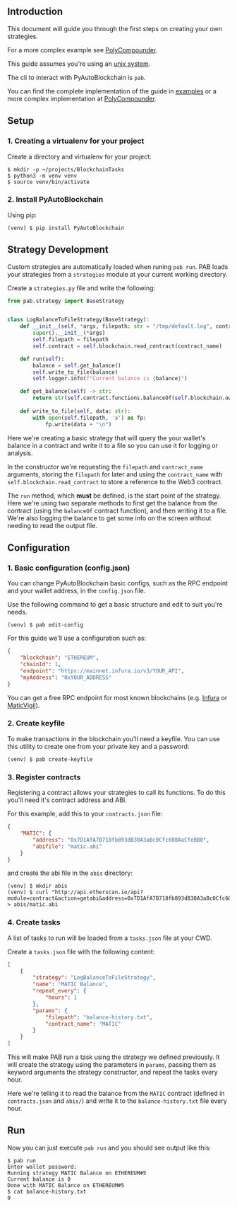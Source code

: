 ## Introduction

This document will guide you through the first steps on creating your own strategies.

For a more complex example see [PolyCompounder](https://github.com/manuelpepe/PolyCompounder).

This guide assumes you're using an [unix system](https://www.youtube.com/watch?v=dFUlAQZB9Ng).

The cli to interact with PyAutoBlockchain is `pab`.

You can find the complete implementation of the guide in [examples](examples/guide-example) or a more complex implementation at [PolyCompounder](https://github.com/manuelpepe/PolyCompounder).


## Setup

### 1. Creating a virtualenv for your project

Create a directory and virtualenv for your project:

```
$ mkdir -p ~/projects/BlockchainTasks
$ python3 -m venv venv
$ source venv/bin/activate
```

### 2. Install PyAutoBlockchain

Using pip:

```
(venv) $ pip install PyAutoBlockchain
```

## Strategy Development

Custom strategies are automatically loaded when runing `pab run`.
PAB loads your strategies from a `strategies` module at your current working directory.

Create a `strategies.py` file and write the following:

```python
from pab.strategy import BaseStrategy


class LogBalanceToFileStrategy(BaseStrategy):
    def __init__(self, *args, filepath: str = "/tmp/default.log", contract_name: str = None):
        super().__init__(*args)
        self.filepath = filepath
        self.contract = self.blockchain.read_contract(contract_name)

    def run(self):
        balance = self.get_balance()
        self.write_to_file(balance)
        self.logger.info(f"Current balance is {balance}")

    def get_balance(self) -> str:
        return str(self.contract.functions.balanceOf(self.blockchain.owner).call())
    
    def write_to_file(self, data: str):
        with open(self.filepath, 'a') as fp:
            fp.write(data + "\n")
```


Here we're creating a basic strategy that will query the your wallet's balance in a contract 
and write it to a file so you can use it for logging or analysis.

In the constructor we're requesting the `filepath` and `contract_name` arguments, storing the `filepath` for later and
using the `contract_name` with `self.blockchain.read_contract` to store a reference to the Web3 contract.

The `run` method, which **must** be defined, is the start point of the strategy. Here we're using two separate
methods to first get the balance from the contract (using the `balanceOf` contract function), and then writing it to a file.
We're also logging the balance to get some info on the screen without needing to read the output file.


## Configuration

### 1. Basic configuration (config.json)

You can change PyAutoBlockchain basic configs, such as the RPC endpoint and your wallet address, in the `config.json` file.

Use the following command to get a basic structure and edit to suit you're needs.

```
(venv) $ pab edit-config
```

For this guide we'll use a configuration such as:

```json
{
    "blockchain": "ETHEREUM",
    "chainId": 1,
    "endpoint": "https://mainnet.infura.io/v3/YOUR_API",
    "myAddress": "0xYOUR_ADDRESS"
}
```

You can get a free RPC endpoint for most known blockchains (e.g. [Infura](https://infura.io/) or [MaticVigil](https://rpc.maticvigil.com/)).

### 2. Create keyfile

To make transactions in the blockchain you'll need a keyfile.
You can use this utility to create one from your private key and a password:

```
(venv) $ pab create-keyfile
```

### 3. Register contracts

Registering a contract allows your strategies to call its functions.
To do this you'll need it's contract address and ABI.

For this example, add this to your `contracts.json` file:

```json
{
    "MATIC": {
        "address": "0x7D1AfA7B718fb893dB30A3aBc0Cfc608AaCfeBB0",
        "abifile": "matic.abi"
    }
}
```

and create the abi file in the `abis` directory:

```
(venv) $ mkdir abis
(venv) $ curl "http://api.etherscan.io/api?module=contract&action=getabi&address=0x7D1AfA7B718fb893dB30A3aBc0Cfc608AaCfeBB0&format=raw" > abis/matic.abi
```

### 4. Create tasks

A list of tasks to run will be loaded from a `tasks.json` file at your CWD.

Create a `tasks.json` file with the following content:

```json
[
    {
        "strategy": "LogBalanceToFileStrategy",
        "name": "MATIC Balance",
        "repeat_every": {
            "hours": 1
        },
        "params": {
            "filepath": "balance-history.txt",
            "contract_name": "MATIC"
        }
    }
]
```

This will make PAB run a task using the strategy we defined previously. It will create the strategy using the parameters
in `params`, passing them as keyword arguments the strategy constructor, and repeat the tasks every hour.

Here we're telling it to read the balance from the `MATIC` contract (defined in `contracts.json` and `abis/`) and write it to
the `balance-history.txt` file every hour.

## Run

Now you can just execute `pab run` and you should see output like this:

```
$ pab run
Enter wallet password:
Running strategy MATIC Balance on ETHEREUM#5
Current balance is 0
Done with MATIC Balance on ETHEREUM#5
$ cat balance-history.txt
0
```